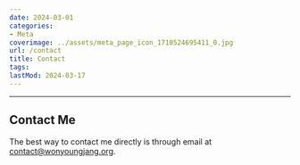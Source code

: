 ```yaml
---
date: 2024-03-01
categories:
- Meta
coverimage: ../assets/meta_page_icon_1710524695411_0.jpg
url: /contact
title: Contact
tags:
lastMod: 2024-03-17
---
```

---

## Contact Me

The best way to contact me directly is through email at [contact@wonyoungjang.org](mailto:contact@wonyoungjang.org).
